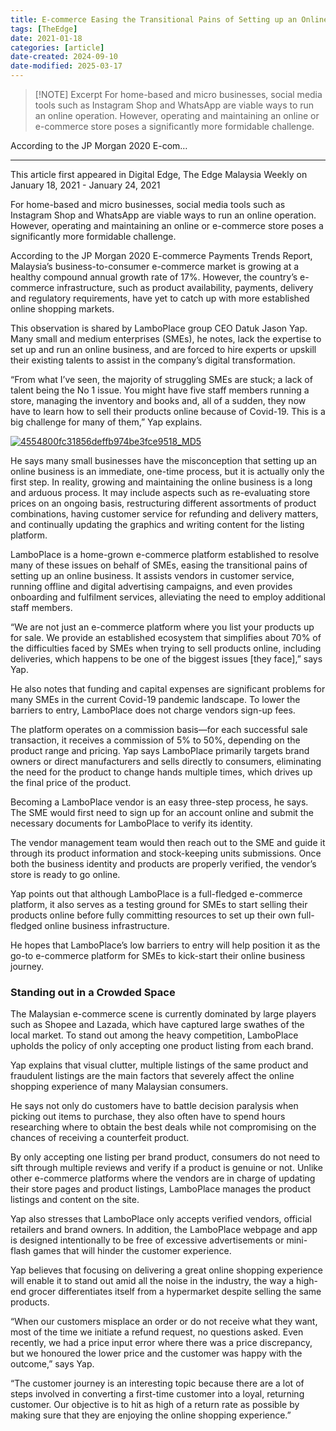```yaml
---
title: E-commerce Easing the Transitional Pains of Setting up an Online Business
tags: [TheEdge]
date: 2021-01-18
categories: [article]
date-created: 2024-09-10
date-modified: 2025-03-17
---
```


> [!NOTE] Excerpt
> For home-based and micro businesses, social media tools such as Instagram Shop and WhatsApp are viable ways to run an online operation. However, operating and maintaining an online or e-commerce store poses a significantly more formidable challenge.

According to the JP Morgan 2020 E-com…

---

This article first appeared in Digital Edge, The Edge Malaysia Weekly on January 18, 2021 - January 24, 2021

For home-based and micro businesses, social media tools such as Instagram Shop and WhatsApp are viable ways to run an online operation. However, operating and maintaining an online or e-commerce store poses a significantly more formidable challenge.

According to the JP Morgan 2020 E-commerce Payments Trends Report, Malaysia’s business-to-consumer e-commerce market is growing at a healthy compound annual growth rate of 17%. However, the country’s e-commerce infrastructure, such as product availability, payments, delivery and regulatory requirements, have yet to catch up with more established online shopping markets.

This observation is shared by LamboPlace group CEO Datuk Jason Yap. Many small and medium enterprises (SMEs), he notes, lack the expertise to set up and run an online business, and are forced to hire experts or upskill their existing talents to assist in the company’s digital transformation.

“From what I’ve seen, the majority of struggling SMEs are stuck; a lack of talent being the No 1 issue. You might have five staff members running a store, managing the inventory and books and, all of a sudden, they now have to learn how to sell their products online because of Covid-19. This is a big challenge for many of them,” Yap explains.

[![4554800fc31856deffb974be3fce9518_MD5](/media/4554800fc31856deffb974be3fce9518_MD5.jpg)](https://assets.theedgemarkets.com/pictures/DE11-business-tem1353_theedgemarkets.jpg)

He says many small businesses have the misconception that setting up an online business is an immediate, one-time process, but it is actually only the first step. In reality, growing and maintaining the online business is a long and arduous process. It may include aspects such as re-evaluating store prices on an ongoing basis, restructuring different assortments of product combinations, having customer service for refunding and delivery matters, and continually updating the graphics and writing content for the listing platform.

LamboPlace is a home-grown e-commerce platform established to resolve many of these issues on behalf of SMEs, easing the transitional pains of setting up an online business. It assists vendors in customer service, running offline and digital advertising campaigns, and even provides onboarding and fulfilment services, alleviating the need to employ additional staff members.

“We are not just an e-commerce platform where you list your products up for sale. We provide an established ecosystem that simplifies about 70% of the difficulties faced by SMEs when trying to sell products online, including deliveries, which happens to be one of the biggest issues \[they face\],” says Yap.

He also notes that funding and capital expenses are significant problems for many SMEs in the current Covid-19 pandemic landscape. To lower the barriers to entry, LamboPlace does not charge vendors sign-up fees.

The platform operates on a commission basis—for each successful sale transaction, it receives a commission of 5% to 50%, depending on the product range and pricing. Yap says LamboPlace primarily targets brand owners or direct manufacturers and sells directly to consumers, eliminating the need for the product to change hands multiple times, which drives up the final price of the product.

Becoming a LamboPlace vendor is an easy three-step process, he says. The SME would first need to sign up for an account online and submit the necessary documents for LamboPlace to verify its identity.

The vendor management team would then reach out to the SME and guide it through its product information and stock-keeping units submissions. Once both the business identity and products are properly verified, the vendor’s store is ready to go online.

Yap points out that although LamboPlace is a full-fledged e-commerce platform, it also serves as a testing ground for SMEs to start selling their products online before fully committing resources to set up their own full-fledged online business infrastructure.

He hopes that LamboPlace’s low barriers to entry will help position it as the go-to e-commerce platform for SMEs to kick-start their online business journey.

### Standing out in a Crowded Space

The Malaysian e-commerce scene is currently dominated by large players such as Shopee and Lazada, which have captured large swathes of the local market. To stand out among the heavy competition, LamboPlace upholds the policy of only accepting one product listing from each brand.

Yap explains that visual clutter, multiple listings of the same product and fraudulent listings are the main factors that severely affect the online shopping experience of many Malaysian consumers.

He says not only do customers have to battle decision paralysis when picking out items to purchase, they also often have to spend hours researching where to obtain the best deals while not compromising on the chances of receiving a counterfeit product.

By only accepting one listing per brand product, consumers do not need to sift through multiple reviews and verify if a product is genuine or not. Unlike other e-commerce platforms where the vendors are in charge of updating their store pages and product listings, LamboPlace manages the product listings and content on the site.

Yap also stresses that LamboPlace only accepts verified vendors, official retailers and brand owners. In addition, the LamboPlace webpage and app is designed intentionally to be free of excessive advertisements or mini-flash games that will hinder the customer experience.

Yap believes that focusing on delivering a great online shopping experience will enable it to stand out amid all the noise in the industry, the way a high-end grocer differentiates itself from a hypermarket despite selling the same products.

“When our customers misplace an order or do not receive what they want, most of the time we initiate a refund request, no questions asked. Even recently, we had a price input error where there was a price discrepancy, but we honoured the lower price and the customer was happy with the outcome,” says Yap.

“The customer journey is an interesting topic because there are a lot of steps involved in converting a first-time customer into a loyal, returning customer. Our objective is to hit as high of a return rate as possible by making sure that they are enjoying the online shopping experience.”
